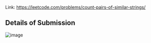 Link: https://leetcode.com/problems/count-pairs-of-similar-strings/
## Details of Submission
![image](https://github.com/mgalang229/LeetCode-Count-Pairs-Of-Similar-Strings/assets/51401355/8633f4c5-77ef-4005-8bfb-e072b1d993f9)
